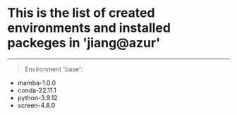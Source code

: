 # This is the list of created environments and installed packeges in 'jiang@azur'

***

> Environment 'base':
- mamba-1.0.0
- conda-22.11.1
- python-3.9.12
- screen-4.8.0
	
